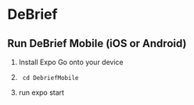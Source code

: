 # DeBrief

## Run DeBrief Mobile (iOS or Android)

1. Install Expo Go onto your device

2.      cd DebriefMobile

3. run    expo start
